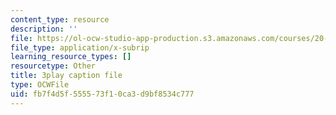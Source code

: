 ```yaml
---
content_type: resource
description: ''
file: https://ol-ocw-studio-app-production.s3.amazonaws.com/courses/20-219-becoming-the-next-bill-nye-writing-and-hosting-the-educational-show-january-iap-2015/fb7f4d5f555573f10ca3d9bf8534c777_YzUx6j3Qv4I.srt
file_type: application/x-subrip
learning_resource_types: []
resourcetype: Other
title: 3play caption file
type: OCWFile
uid: fb7f4d5f-5555-73f1-0ca3-d9bf8534c777
---
```

